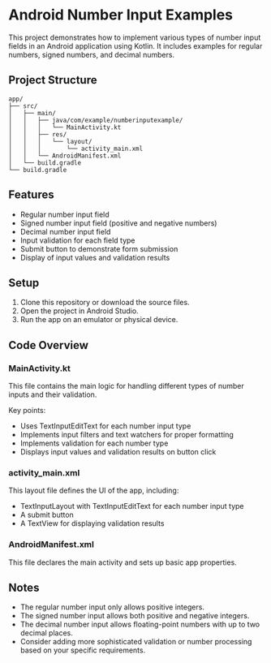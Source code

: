 # Android Number Input Examples

This project demonstrates how to implement various types of number input fields in an Android application using Kotlin. It includes examples for regular numbers, signed numbers, and decimal numbers.

## Project Structure

```
app/
├── src/
│   ├── main/
│   │   ├── java/com/example/numberinputexample/
│   │   │   └── MainActivity.kt
│   │   ├── res/
│   │   │   └── layout/
│   │   │       └── activity_main.xml
│   │   └── AndroidManifest.xml
│   └── build.gradle
└── build.gradle
```

## Features

- Regular number input field
- Signed number input field (positive and negative numbers)
- Decimal number input field
- Input validation for each field type
- Submit button to demonstrate form submission
- Display of input values and validation results

## Setup

1. Clone this repository or download the source files.
2. Open the project in Android Studio.
3. Run the app on an emulator or physical device.

## Code Overview

### MainActivity.kt

This file contains the main logic for handling different types of number inputs and their validation.

Key points:
- Uses TextInputEditText for each number input type
- Implements input filters and text watchers for proper formatting
- Implements validation for each number type
- Displays input values and validation results on button click

### activity_main.xml

This layout file defines the UI of the app, including:
- TextInputLayout with TextInputEditText for each number input type
- A submit button
- A TextView for displaying validation results

### AndroidManifest.xml

This file declares the main activity and sets up basic app properties.

## Notes

- The regular number input only allows positive integers.
- The signed number input allows both positive and negative integers.
- The decimal number input allows floating-point numbers with up to two decimal places.
- Consider adding more sophisticated validation or number processing based on your specific requirements.

